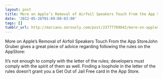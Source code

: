 ```yaml
---
layout: post
title: More on Apple’s Removal of Airfoil Speakers Touch From the App Store
date: '2012-05-26T01:09:00-03:00'
tags: []
tumblr_url: http://mariano.zerously.com/post/23777709642/more-on-apples-removal-of-airfoil-speakers-touch
---
```

More on Apple’s Removal of Airfoil Speakers Touch From the App StoreJohn Gruber gives a great piece of advice regarding following the rules on the AppStore:


  It’s not enough to comply with the letter of the rules; developers must comply with the spirit of them as well. Finding a loophole in the letter of the rules doesn’t grant you a Get Out of Jail Free card in the App Store.

